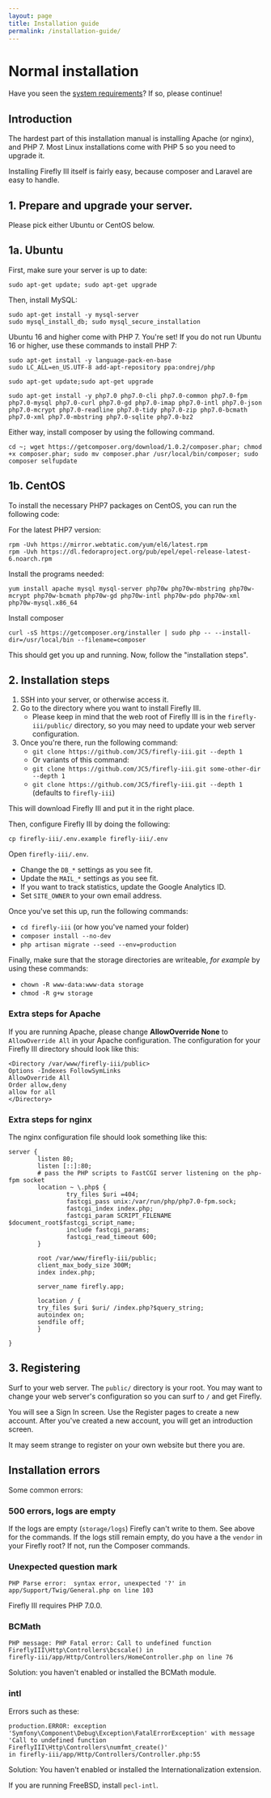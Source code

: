 ```yaml
---
layout: page
title: Installation guide
permalink: /installation-guide/
---
```


# Normal installation

Have you seen the [system requirements](../system-requirements/)? If so, please continue!

## Introduction

The hardest part of this installation manual is installing Apache (or nginx), and PHP 7. Most Linux installations come with PHP 5 so you need to upgrade it.

Installing Firefly III itself is fairly easy, because composer and Laravel are easy to handle.

## 1. Prepare and upgrade your server.

Please pick either Ubuntu or CentOS below.

## 1a. Ubuntu

First, make sure your server is up to date:

```
sudo apt-get update; sudo apt-get upgrade
```

Then, install MySQL:

```
sudo apt-get install -y mysql-server
sudo mysql_install_db; sudo mysql_secure_installation
```

Ubuntu 16 and higher come with PHP 7. You're set! If you do not run Ubuntu 16 or higher, use these commands to install PHP 7:


```
sudo apt-get install -y language-pack-en-base
sudo LC_ALL=en_US.UTF-8 add-apt-repository ppa:ondrej/php

sudo apt-get update;sudo apt-get upgrade

sudo apt-get install -y php7.0 php7.0-cli php7.0-common php7.0-fpm php7.0-mysql php7.0-curl php7.0-gd php7.0-imap php7.0-intl php7.0-json php7.0-mcrypt php7.0-readline php7.0-tidy php7.0-zip php7.0-bcmath php7.0-xml php7.0-mbstring php7.0-sqlite php7.0-bz2

```

Either way, install composer by using the following command.


```
cd ~; wget https://getcomposer.org/download/1.0.2/composer.phar; chmod +x composer.phar; sudo mv composer.phar /usr/local/bin/composer; sudo composer selfupdate

```

## 1b. CentOS

To install the necessary PHP7 packages on CentOS, you can run the following code:

For the latest PHP7 version: 

```
rpm -Uvh https://mirror.webtatic.com/yum/el6/latest.rpm
rpm -Uvh https://dl.fedoraproject.org/pub/epel/epel-release-latest-6.noarch.rpm
```

Install the programs needed:
```
yum install apache mysql mysql-server php70w php70w-mbstring php70w-mcrypt php70w-bcmath php70w-gd php70w-intl php70w-pdo php70w-xml php70w-mysql.x86_64
```

Install composer

```
curl -sS https://getcomposer.org/installer | sudo php -- --install-dir=/usr/local/bin --filename=composer
```

This should get you up and running. Now, follow the "installation steps".

## 2. Installation steps

1. SSH into your server, or otherwise access it.
2. Go to the directory where you want to install Firefly III.
   - Please keep in mind that the web root of Firefly III is in the ``firefly-iii/public/`` directory, so you may need to update your web server configuration.
3. Once you're there, run the following command:
   - ``git clone https://github.com/JC5/firefly-iii.git --depth 1``
   - Or variants of this command:
   - ``git clone https://github.com/JC5/firefly-iii.git some-other-dir --depth 1``
   - ``git clone https://github.com/JC5/firefly-iii.git --depth 1`` (defaults to ``firefly-iii``)

This will download Firefly III and put it in the right place.

Then, configure Firefly III by doing the following:


``cp firefly-iii/.env.example firefly-iii/.env``

Open ``firefly-iii/.env``.

* Change the ``DB_*`` settings as you see fit.
* Update the ``MAIL_*`` settings as you see fit.
* If you want to track statistics, update the Google Analytics ID.
* Set ``SITE_OWNER`` to your own email address.

Once you've set this up, run the following commands:

* ``cd firefly-iii`` (or how you've named your folder)
* ``composer install --no-dev``
* ``php artisan migrate --seed --env=production``

Finally, make sure that the storage directories are writeable, _for example_ by using these commands:

* ``chown -R www-data:www-data storage``
* ``chmod -R g+w storage``

### Extra steps for Apache

If you are running Apache, please change **AllowOverride None** to ``AllowOverride All`` in your Apache configuration. The configuration for your Firefly III directory should look like this:

```
<Directory /var/www/firefly-iii/public>
Options -Indexes FollowSymLinks
AllowOverride All
Order allow,deny
allow for all
</Directory>
```

### Extra steps for nginx

The nginx configuration file should look something like this:

```
server {
       	listen 80;
       	listen [::]:80;
        # pass the PHP scripts to FastCGI server listening on the php-fpm socket
        location ~ \.php$ {
                try_files $uri =404;
                fastcgi_pass unix:/var/run/php/php7.0-fpm.sock;
                fastcgi_index index.php;
                fastcgi_param SCRIPT_FILENAME $document_root$fastcgi_script_name;
                include fastcgi_params;
                fastcgi_read_timeout 600;
        }

       	root /var/www/firefly-iii/public;
       	client_max_body_size 300M;
	    index index.php;

       	server_name firefly.app;

       	location / {
        try_files $uri $uri/ /index.php?$query_string;
        autoindex on;
        sendfile off;
       	}

}
```

## 3. Registering

Surf to your web server. The ``public/`` directory is your root. You may want to change your web server's configuration so you can surf to ``/`` and get Firefly.

You will see a Sign In screen. Use the Register pages to create a new account. After you've created a new account, you will get an introduction screen.

It may seem strange to register on your own website but there you are.


## Installation errors

Some common errors:

### 500 errors, logs are empty

If the logs are empty (``storage/logs``) Firefly can't write to them. See above for the commands. If the logs still remain empty, do you have a the ``vendor`` in your Firefly root? If not, run the Composer commands.

### Unexpected question mark

```
PHP Parse error:  syntax error, unexpected '?' in 
app/Support/Twig/General.php on line 103
```

Firefly III requires PHP 7.0.0.

### BCMath

```
PHP message: PHP Fatal error: Call to undefined function 
FireflyIII\Http\Controllers\bcscale() in
firefly-iii/app/Http/Controllers/HomeController.php on line 76
```

Solution: you haven't enabled or installed the BCMath module.

### intl

Errors such as these:

```
production.ERROR: exception 
'Symfony\Component\Debug\Exception\FatalErrorException' with message
'Call to undefined function FireflyIII\Http\Controllers\numfmt_create()'
in firefly-iii/app/Http/Controllers/Controller.php:55
```

Solution: You haven't enabled or installed the Internationalization extension.

If you are running FreeBSD, install ``pecl-intl``.